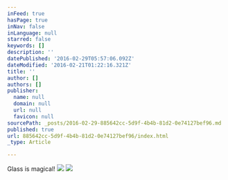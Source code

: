 ```yaml
---
inFeed: true
hasPage: true
inNav: false
inLanguage: null
starred: false
keywords: []
description: ''
datePublished: '2016-02-29T05:57:06.092Z'
dateModified: '2016-02-21T01:22:16.321Z'
title: ''
author: []
authors: []
publisher:
  name: null
  domain: null
  url: null
  favicon: null
sourcePath: _posts/2016-02-29-885642cc-5d9f-4b4b-81d2-0e74127bef96.md
published: true
url: 885642cc-5d9f-4b4b-81d2-0e74127bef96/index.html
_type: Article

---
```

Glass is magical!
![](https://the-grid-user-content.s3-us-west-2.amazonaws.com/0ce440f2-c7d2-452e-af52-6f55150c5581.jpg)
![](https://the-grid-user-content.s3-us-west-2.amazonaws.com/109eb6ff-6dcf-43ee-8824-899a78182dc4.jpg)
